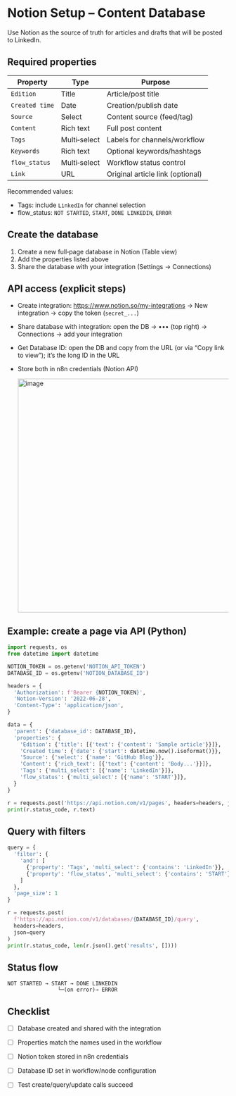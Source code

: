 # Notion Setup – Content Database

Use Notion as the source of truth for articles and drafts that will be posted to LinkedIn.

## Required properties

| Property       | Type         | Purpose                                  |
|----------------|--------------|------------------------------------------|
| `Edition`      | Title        | Article/post title                        |
| `Created time` | Date         | Creation/publish date                     |
| `Source`       | Select       | Content source (feed/tag)                 |
| `Content`      | Rich text    | Full post content                         |
| `Tags`         | Multi‑select | Labels for channels/workflow              |
| `Keywords`     | Rich text    | Optional keywords/hashtags                |
| `flow_status`  | Multi‑select | Workflow status control                   |
| `Link`         | URL          | Original article link (optional)          |

Recommended values:
- Tags: include `LinkedIn` for channel selection
- flow_status: `NOT STARTED`, `START`, `DONE LINKEDIN`, `ERROR`

## Create the database

1) Create a new full‑page database in Notion (Table view)
2) Add the properties listed above
3) Share the database with your integration (Settings → Connections)

## API access (explicit steps)

- Create integration: https://www.notion.so/my-integrations → New integration → copy the token (`secret_...`)
- Share database with integration: open the DB → ••• (top right) → Connections → add your integration
- Get Database ID: open the DB and copy from the URL (or via “Copy link to view”); it’s the long ID in the URL
- Store both in n8n credentials (Notion API)

  <img width="1727" height="531" alt="image" src="https://github.com/user-attachments/assets/f97e4164-ec5a-4716-bbb7-f5c959fa63ee" />


## Example: create a page via API (Python)

```python
import requests, os
from datetime import datetime

NOTION_TOKEN = os.getenv('NOTION_API_TOKEN')
DATABASE_ID = os.getenv('NOTION_DATABASE_ID')

headers = {
  'Authorization': f'Bearer {NOTION_TOKEN}',
  'Notion-Version': '2022-06-28',
  'Content-Type': 'application/json',
}

data = {
  'parent': {'database_id': DATABASE_ID},
  'properties': {
    'Edition': {'title': [{'text': {'content': 'Sample article'}}]},
    'Created time': {'date': {'start': datetime.now().isoformat()}},
    'Source': {'select': {'name': 'GitHub Blog'}},
    'Content': {'rich_text': [{'text': {'content': 'Body...'}}]},
    'Tags': {'multi_select': [{'name': 'LinkedIn'}]},
    'flow_status': {'multi_select': [{'name': 'START'}]},
  }
}

r = requests.post('https://api.notion.com/v1/pages', headers=headers, json=data)
print(r.status_code, r.text)
```

## Query with filters

```python
query = {
  'filter': {
    'and': [
      {'property': 'Tags', 'multi_select': {'contains': 'LinkedIn'}},
      {'property': 'flow_status', 'multi_select': {'contains': 'START'}},
    ]
  },
  'page_size': 1
}

r = requests.post(
  f'https://api.notion.com/v1/databases/{DATABASE_ID}/query',
  headers=headers,
  json=query
)
print(r.status_code, len(r.json().get('results', [])))
```

## Status flow

```
NOT STARTED → START → DONE LINKEDIN
                └─(on error)→ ERROR
```

## Checklist

- [ ] Database created and shared with the integration
- [ ] Properties match the names used in the workflow
- [ ] Notion token stored in n8n credentials
- [ ] Database ID set in workflow/node configuration
- [ ] Test create/query/update calls succeed

